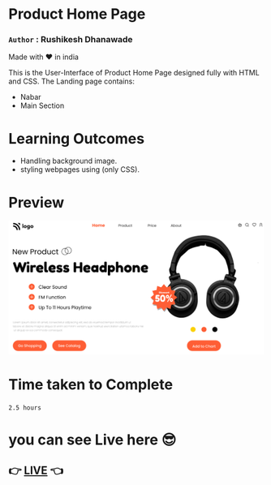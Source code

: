 # Product Home Page

### `Author` : **Rushikesh Dhanawade**

Made with ❤ in india

This is the User-Interface of Product Home Page designed fully with HTML and CSS. The Landing page contains:

- Nabar
- Main Section

# Learning Outcomes

- Handling background image.
- styling webpages using (only CSS).

# Preview

![preview](thumbnail.png)

# Time taken to Complete

`2.5 hours`

# you can see Live here 😎

## 👉 [LIVE](https://rushi-product-headphone-home.netlify.app/) 👈
